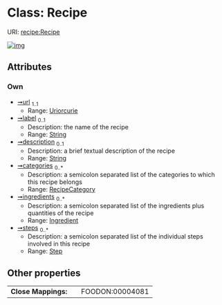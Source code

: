 
# Class: Recipe




URI: [recipe:Recipe](http://w3id.org/ontogpt/recipe/Recipe)


[![img](https://yuml.me/diagram/nofunky;dir:TB/class/[Step],[RecipeCategory],[Step]<steps%200..*-++[Recipe&#124;url:uriorcurie;label:string%20%3F;description:string%20%3F],[Ingredient]<ingredients%200..*-++[Recipe],[RecipeCategory]<categories%200..*-%20[Recipe],[Ingredient])](https://yuml.me/diagram/nofunky;dir:TB/class/[Step],[RecipeCategory],[Step]<steps%200..*-++[Recipe&#124;url:uriorcurie;label:string%20%3F;description:string%20%3F],[Ingredient]<ingredients%200..*-++[Recipe],[RecipeCategory]<categories%200..*-%20[Recipe],[Ingredient])

## Attributes


### Own

 * [➞url](recipe__url.md)  <sub>1..1</sub>
     * Range: [Uriorcurie](types/Uriorcurie.md)
 * [➞label](recipe__label.md)  <sub>0..1</sub>
     * Description: the name of the recipe
     * Range: [String](types/String.md)
 * [➞description](recipe__description.md)  <sub>0..1</sub>
     * Description: a brief textual description of the recipe
     * Range: [String](types/String.md)
 * [➞categories](recipe__categories.md)  <sub>0..\*</sub>
     * Description: a semicolon separated list of the categories to which this recipe belongs
     * Range: [RecipeCategory](RecipeCategory.md)
 * [➞ingredients](recipe__ingredients.md)  <sub>0..\*</sub>
     * Description: a semicolon separated list of the ingredients plus quantities of the recipe
     * Range: [Ingredient](Ingredient.md)
 * [➞steps](recipe__steps.md)  <sub>0..\*</sub>
     * Description: a semicolon separated list of the individual steps involved in this recipe
     * Range: [Step](Step.md)

## Other properties

|  |  |  |
| --- | --- | --- |
| **Close Mappings:** | | FOODON:00004081 |

